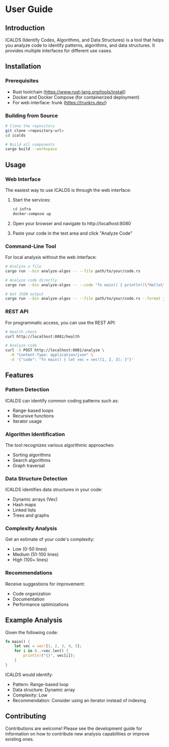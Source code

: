 # User Guide

## Introduction

ICALDS (Identify Codes, Algorithms, and Data Structures) is a tool that helps you analyze code to identify patterns, algorithms, and data structures. It provides multiple interfaces for different use cases.

## Installation

### Prerequisites

- Rust toolchain (https://www.rust-lang.org/tools/install)
- Docker and Docker Compose (for containerized deployment)
- For web interface: trunk (https://trunkrs.dev/)

### Building from Source

```bash
# Clone the repository
git clone <repository-url>
cd icalds

# Build all components
cargo build --workspace
```

## Usage

### Web Interface

The easiest way to use ICALDS is through the web interface:

1. Start the services:
   ```bash
   cd infra
   docker-compose up
   ```

2. Open your browser and navigate to http://localhost:8080

3. Paste your code in the text area and click "Analyze Code"

### Command-Line Tool

For local analysis without the web interface:

```bash
# Analyze a file
cargo run --bin analyze-algos -- --file path/to/your/code.rs

# Analyze code directly
cargo run --bin analyze-algos -- --code "fn main() { println!(\"Hello\"); }"

# Get JSON output
cargo run --bin analyze-algos -- --file path/to/your/code.rs --format json
```

### REST API

For programmatic access, you can use the REST API:

```bash
# Health check
curl http://localhost:8081/health

# Analyze code
curl -X POST http://localhost:8081/analyze \
  -H "Content-Type: application/json" \
  -d '{"code": "fn main() { let vec = vec![1, 2, 3]; }"}'
```

## Features

### Pattern Detection

ICALDS can identify common coding patterns such as:
- Range-based loops
- Recursive functions
- Iterator usage

### Algorithm Identification

The tool recognizes various algorithmic approaches:
- Sorting algorithms
- Search algorithms
- Graph traversal

### Data Structure Detection

ICALDS identifies data structures in your code:
- Dynamic arrays (Vec)
- Hash maps
- Linked lists
- Trees and graphs

### Complexity Analysis

Get an estimate of your code's complexity:
- Low (0-50 lines)
- Medium (51-100 lines)
- High (100+ lines)

### Recommendations

Receive suggestions for improvement:
- Code organization
- Documentation
- Performance optimizations

## Example Analysis

Given the following code:
```rust
fn main() {
    let vec = vec![1, 2, 3, 4, 5];
    for i in 0..<vec.len() {
        println!("{}", vec[i]);
    }
}
```

ICALDS would identify:
- Pattern: Range-based loop
- Data structure: Dynamic array
- Complexity: Low
- Recommendation: Consider using an iterator instead of indexing

## Contributing

Contributions are welcome! Please see the development guide for information on how to contribute new analysis capabilities or improve existing ones.